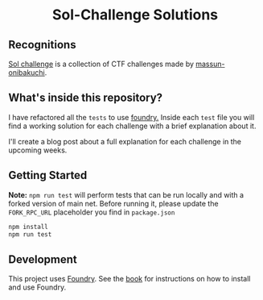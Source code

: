 # <h1  align="center"> Sol-Challenge Solutions </h1>

## Recognitions

[Sol challenge](https://github.com/massun-onibakuchi/sol-challenge) is a collection of CTF challenges made by [massun-onibakuchi](https://github.com/massun-onibakuchi).

## What's inside this repository?

I have refactored all the `tests` to use [foundry.](https://book.getfoundry.sh/index.html)
Inside each `test` file you will find a working solution for each challenge with a brief explanation about it.

I'll create a blog post about a full explanation for each challenge in the upcoming weeks.

## Getting Started

**Note:** `npm run test` will perform tests that can be run locally and with a forked version of main net. Before running it, please update the `FORK_RPC_URL` placeholder you find in `package.json`

```sh
npm install
npm run test
```

## Development

This project uses [Foundry](https://getfoundry.sh). See the [book](https://book.getfoundry.sh/getting-started/installation.html) for instructions on how to install and use Foundry.
